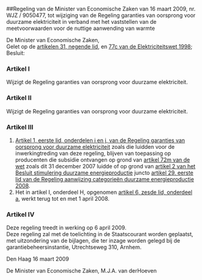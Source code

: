 <meta http-equiv='Content-Type' content='text/html; charset=utf-8' />

##Regeling van de Minister van Economische Zaken van 16 maart 2009, nr. WJZ / 9050477, tot wijziging van de Regeling garanties van oorsprong voor duurzame elektriciteit in verband met het vaststellen van de meetvoorwaarden voor de nuttige aanwending van warmte

De Minister van Economische Zaken,  
Gelet op de [artikelen 31, negende lid](../../../../../../../../../../wet/elektriciteitswet/1998/BWBR0009755/README.md), en [77c van de Elektriciteitswet 1998](../../../../../../../../../../wet/elektriciteitswet/1998/BWBR0009755/README.md);
Besluit:    

### Artikel  I  

Wijzigt de Regeling garanties van oorsprong voor duurzame elektriciteit.   

### Artikel  II  

Wijzigt de Regeling garanties van oorsprong voor duurzame elektriciteit.   

### Artikel  III  

1.  [Artikel 1, eerste lid, onderdelen i en j, van de Regeling garanties van oorsprong voor duurzame elektriciteit](../../../../../../../../../../ministeriele-regeling/regeling/garanties/van/oorsprong/voor/duurzame/elektriciteit/BWBR0016021/README.md) zoals die luidden voor de inwerkingtreding van deze regeling, blijven van toepassing op producenten die subsidie ontvangen op grond van [artikel 72m van de wet](../../../../../../../../../../wet/elektriciteitswet/1998/BWBR0009755/README.md) zoals dit 31 december 2007 luidde of op grond van [artikel 2 van het Besluit stimulering duurzame energieproductie](../../../../../../../../../../AMvB/besluit/stimulering/duurzame/energieproductie/BWBR0022735/README.md) juncto [artikel 29, eerste lid van de Regeling aanwijzing categorieën duurzame energieproductie 2008](../../../../../../../../../../ministeriele-regeling/regeling/aanwijzing/categorieën/duurzame/energieproductie/2008/BWBR0023566/README.md).   
2.  Het in artikel I, onderdeel H, opgenomen [artikel 6, zesde lid, onderdeel a](../../../../../../../../../../ministeriele-regeling/regeling/garanties/van/oorsprong/voor/duurzame/elektriciteit/BWBR0016021/README.md), werkt terug tot en met 1 april 2008.   

### Artikel  IV  

Deze regeling treedt in werking op 6 april 2009.  
Deze regeling zal met de toelichting in de Staatscourant worden geplaatst, met uitzondering van de bijlagen, die ter inzage worden gelegd bij de garantiebeheersinstantie, Utrechtseweg 310, Arnhem.   

Den Haag 
16 maart 2009   

De 
Minister van Economische Zaken, 
M.J.A. van derHoeven   
